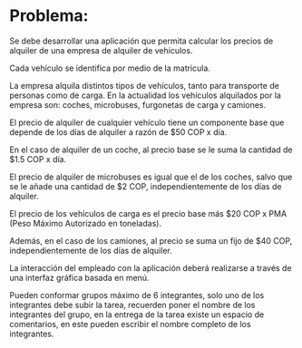 # Problema:

Se debe desarrollar una aplicación que permita calcular los precios de alquiler de una empresa de alquiler de vehículos. 

Cada vehículo se identifica por medio de la matricula.

La empresa alquila distintos tipos de vehículos, tanto para transporte de personas como de carga. En la actualidad los vehículos alquilados por la empresa son: coches, microbuses, furgonetas de carga y camiones.

El precio de alquiler de cualquier vehículo tiene un componente base que depende de los días de alquiler a razón de $50 COP x día.

En el caso de alquiler de un coche, al precio base se le suma la cantidad de $1.5 COP x día.

El precio de alquiler de microbuses es igual que el de los coches, salvo que se le añade una cantidad de $2 COP, independientemente de los días de alquiler.

El precio de los vehículos de carga es el precio base más $20 COP x PMA (Peso Máximo Autorizado en toneladas).

Además, en el caso de los camiones, al precio se suma un fijo de $40 COP, independientemente de los días de alquiler.

La interacción del empleado con la aplicación deberá realizarse a través de una interfaz gráfica basada en menú.

Pueden conformar grupos máximo de 6 integrantes, solo uno de los integrantes debe subir la tarea, recuerden poner el nombre de los integrantes del grupo, en la entrega de la tarea existe un espacio de comentarios, en este pueden escribir el nombre completo de los integrantes.